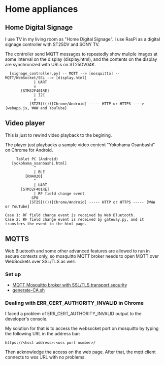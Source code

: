 # Home appliances

## Home Digital Signage

I use TV in my living room as "Home Digital Signage". I use RasPi as a digital signage controller with ST25DV and SONY TV.

The controller send MQTT messages to repeatedly show muliple images at some interval on the display (display.html), and the contents on the display are synchronized with URLs on ST25DV04K.

```
  [signage_controller.py] -- MQTT --> [mosquitto] -- MQTT/WebSocket/SSL --> [display.html]
             | UART
             v
       [STM32F401RE]
             | I2C
             v
           [ST25](())[Chrome/Android] ----- HTTP or HTTPS ----> [webapp.js, WWW and YouTube]

```

## Video player

This is just to rewind video playback to the begining.

The player just playbacks a sample video content "Yokohama Osanbashi" on Chrome for Android.

```
     Tablet PC (Android)
   [yokohama_osanbashi.html]
             ^
             | BLE
         [RN4020]
             ^
             | UART
       [STM32F401RE]
             | RF field change event
            GPO
           [ST25](())[Chrome/Android] ----- HTTP or HTTPS ----- [WWW or YouTube]

Case 1: RF field change event is received by Web Bluetooth.
Case 2: RF field change event is received by gateway.py, and it transfers the event to the html page.

```

## MQTTS

Web Bluetooth and some other advanced features are allowed to run in secure contexts only, so mosquitto MQTT broker needs to open MQTT over WebSockets over SSL/TLS as well.

### Set up 

- [MQTT Mosquitto broker with SSL/TLS transport security](https://primalcortex.wordpress.com/2016/03/31/mqtt-mosquitto-broker-with-ssltls-transport-security/)
- [generate-CA.sh](https://raw.githubusercontent.com/owntracks/tools/master/TLS/generate-CA.sh)

### Dealing with ERR_CERT_AUTHORITY_INVALID in Chrome

I faced a problem of ERR_CERT_AUTHORITY_INVALID output to the developer's console.

My solution for that is to access the websocket port on mosquitto by typing the following URL in the address bar:

```
https://<host address>:<wss port number>/
```

Then acknowledge the access on the web page. After that, the mqtt client connects to wss URL with no problems.

